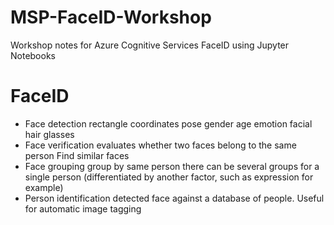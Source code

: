 # MSP-FaceID-Workshop
Workshop notes for Azure Cognitive Services FaceID using Jupyter Notebooks

# FaceID
- Face detection 
    rectangle coordinates
    pose
    gender
    age
    emotion
    facial hair
    glasses
- Face verification 
    evaluates whether two faces belong to the same person
     Find similar faces
- Face grouping 
  group by same person
  there can be several groups for a single person (differentiated by another factor, such as expression for example)
- Person identification 
    detected face against a database of people. Useful for automatic image tagging

